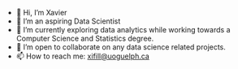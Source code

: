 - 👋 Hi, I’m Xavier
- 👀 I’m an aspiring Data Scientist
- 🌱 I’m currently exploring data analytics while working towards a Computer Science and Statistics degree.
- 💞️ I’m open to collaborate on any data science related projects.
- 📫 How to reach me: xifill@uoguelph.ca

<!---
Xavi422/Xavi422 is a ✨ special ✨ repository because its `README.md` (this file) appears on your GitHub profile.
You can click the Preview link to take a look at your changes.
--->
